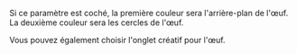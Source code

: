 Si ce paramètre est coché, la première couleur sera l'arrière-plan de l'œuf. 
La deuxième couleur sera les cercles de l'œuf. 

Vous pouvez également choisir l'onglet créatif pour l'œuf.